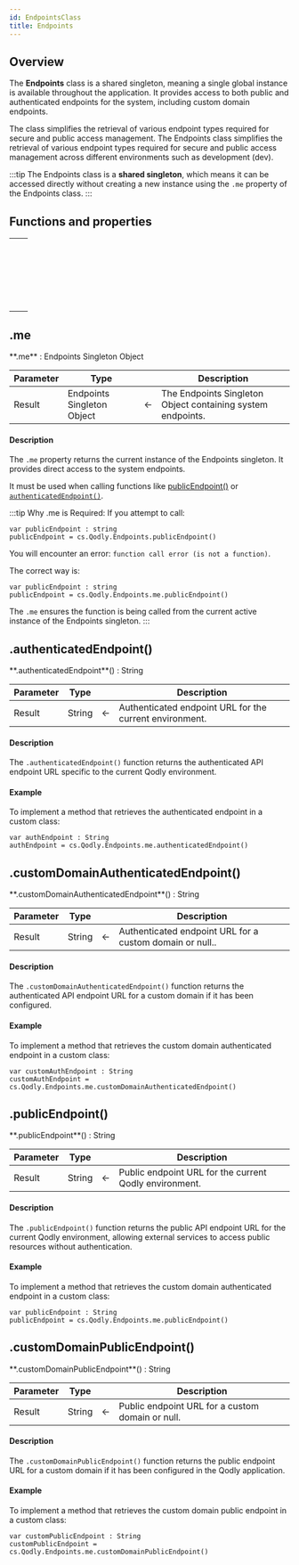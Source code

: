```yaml
---
id: EndpointsClass
title: Endpoints
---
```



## Overview

The **Endpoints** class is a shared singleton, meaning a single global instance is available throughout the application. It provides access to both public and authenticated endpoints for the system, including custom domain endpoints.

The class simplifies the retrieval of various endpoint types required for secure and public access management.
The Endpoints class simplifies the retrieval of various endpoint types required for secure and public access management across different environments such as development (dev).

:::tip
The Endpoints class is a **shared singleton**, which means it can be accessed directly without creating a new instance using the `.me` property of the Endpoints class.
:::

## Functions and properties

||
|---|
|[<!-- INCLUDE #Endpoints.me().Syntax -->](#me)&nbsp;&nbsp;&nbsp;&nbsp;<!-- INCLUDE #Endpoints.me().Summary -->|
|[<!-- INCLUDE #Endpoints.authenticatedEndpoint().Syntax -->](#authenticatedendpoint)&nbsp;&nbsp;&nbsp;&nbsp;<!-- INCLUDE #Endpoints.authenticatedEndpoint().Summary -->|
|[<!-- INCLUDE #Endpoints.customDomainAuthenticatedEndpoint().Syntax -->](#customdomainauthenticatedendpoint)&nbsp;&nbsp;&nbsp;&nbsp;<!-- INCLUDE #Endpoints.customDomainAuthenticatedEndpoint().Summary -->|
|[<!-- INCLUDE #Endpoints.publicEndpoint().Syntax -->](#publicendpoint)&nbsp;&nbsp;&nbsp;&nbsp;<!-- INCLUDE #Endpoints.publicEndpoint().Summary -->|
|[<!-- INCLUDE #Endpoints.customDomainPublicEndpoint().Syntax -->](#customdomainpublicendpoint)&nbsp;&nbsp;&nbsp;&nbsp;<!-- INCLUDE #Endpoints.customDomainPublicEndpoint().Summary -->|


## .me

<!--REF #Endpoints.me.Syntax -->**.me** : Endpoints Singleton Object<!-- END REF -->


<!--REF #Endpoints.me.Params -->
|Parameter|Type||Description|
|---|---|---|---|
|Result|Endpoints Singleton Object|&#8592;|The Endpoints Singleton Object containing system endpoints.|<!-- END REF -->


#### Description

The `.me` property <!-- REF #Endpoints.me.Summary -->returns the current instance of the Endpoints singleton.<!-- END REF -->  It provides direct access to the system endpoints.

It must be used when calling functions like [publicEndpoint()](#) or [`authenticatedEndpoint()`](#).

:::tip Why .me is Required:
If you attempt to call:

```qs
var publicEndpoint : string
publicEndpoint = cs.Qodly.Endpoints.publicEndpoint()
```

You will encounter an error: `function call error (is not a function)`.

The correct way is:

```qs
var publicEndpoint : string
publicEndpoint = cs.Qodly.Endpoints.me.publicEndpoint()
```

The `.me` ensures the function is being called from the current active instance of the Endpoints singleton.
:::



## .authenticatedEndpoint()

<!--REF #Endpoints.authenticatedEndpoint().Syntax -->**.authenticatedEndpoint**() : String<!-- END REF -->


<!--REF #Endpoints.authenticatedEndpoint().Params -->
|Parameter|Type||Description|
|---|---|---|---|
|Result|String|&#8592;|Authenticated endpoint URL for the current environment.|<!-- END REF -->


#### Description

The `.authenticatedEndpoint()` function <!-- REF #Endpoints.authenticatedEndpoint().Summary -->returns the authenticated API endpoint URL specific to the current Qodly environment.<!-- END REF -->

#### Example

To implement a method that retrieves the authenticated endpoint in a custom class:

```qs
var authEndpoint : String
authEndpoint = cs.Qodly.Endpoints.me.authenticatedEndpoint()
```



## .customDomainAuthenticatedEndpoint()

<!--REF #Endpoints.customDomainAuthenticatedEndpoint().Syntax -->**.customDomainAuthenticatedEndpoint**() : String<!-- END REF -->


<!--REF #Endpoints.customDomainAuthenticatedEndpoint().Params -->
|Parameter|Type||Description|
|---|---|---|---|
|Result|String|&#8592;|Authenticated endpoint URL for a custom domain or null..|<!-- END REF -->


#### Description

The `.customDomainAuthenticatedEndpoint()` function <!-- REF #Endpoints.customDomainAuthenticatedEndpoint().Summary -->returns the authenticated API endpoint URL for a custom domain if it has been configured.<!-- END REF -->

#### Example

To implement a method that retrieves the custom domain authenticated endpoint in a custom class:

```qs
var customAuthEndpoint : String
customAuthEndpoint = cs.Qodly.Endpoints.me.customDomainAuthenticatedEndpoint()
```


## .publicEndpoint()

<!--REF #Endpoints.publicEndpoint().Syntax -->**.publicEndpoint**() : String<!-- END REF -->


<!--REF #Endpoints.publicEndpoint().Params -->
|Parameter|Type||Description|
|---|---|---|---|
|Result|String|&#8592;|Public endpoint URL for the current Qodly environment.|<!-- END REF -->


#### Description

The `.publicEndpoint()` function <!-- REF #Endpoints.publicEndpoint().Summary -->returns the public API endpoint URL for the current Qodly environment, allowing external services to access public resources without authentication.<!-- END REF -->

#### Example

To implement a method that retrieves the custom domain authenticated endpoint in a custom class:

```qs
var publicEndpoint : String
publicEndpoint = cs.Qodly.Endpoints.me.publicEndpoint()
```



## .customDomainPublicEndpoint()

<!--REF #Endpoints.customDomainPublicEndpoint().Syntax -->**.customDomainPublicEndpoint**() : String<!-- END REF -->


<!--REF #Endpoints.customDomainPublicEndpoint().Params -->
|Parameter|Type||Description|
|---|---|---|---|
|Result|String|&#8592;|Public endpoint URL for a custom domain or null.|<!-- END REF -->


#### Description

The `.customDomainPublicEndpoint()` function <!-- REF #Endpoints.customDomainPublicEndpoint().Summary -->returns the public endpoint URL for a custom domain if it has been configured in the Qodly application.<!-- END REF -->

#### Example

To implement a method that retrieves the custom domain public endpoint in a custom class:

```qs
var customPublicEndpoint : String
customPublicEndpoint = cs.Qodly.Endpoints.me.customDomainPublicEndpoint()
```